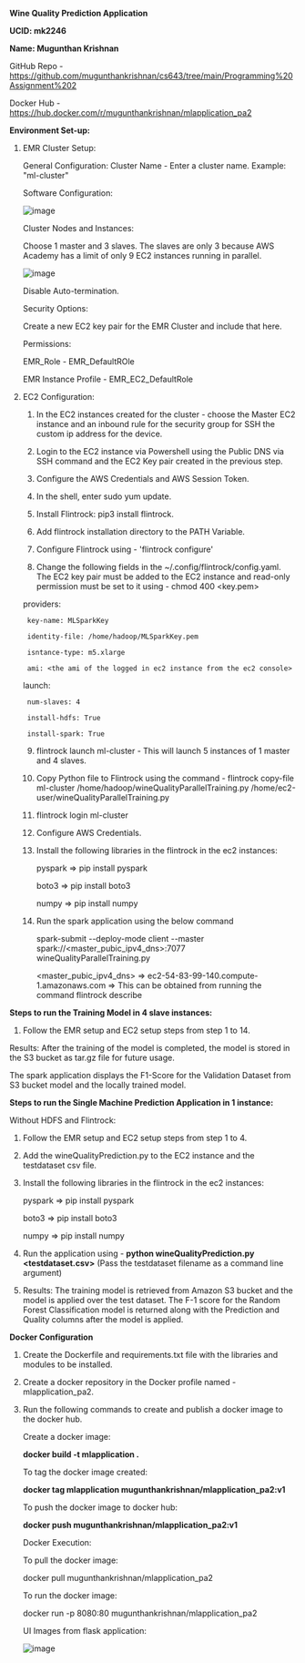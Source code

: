 **Wine Quality Prediction Application**

**UCID: mk2246**

**Name: Mugunthan Krishnan**

GitHub Repo - https://github.com/mugunthankrishnan/cs643/tree/main/Programming%20Assignment%202

Docker Hub - https://hub.docker.com/r/mugunthankrishnan/mlapplication_pa2

**Environment Set-up:**

1. EMR Cluster Setup:

    General Configuration: Cluster Name - Enter a cluster name. Example: "ml-cluster"
    
    Software Configuration:
    
    ![image](https://user-images.githubusercontent.com/123665839/235271305-eb5aed8a-d9f6-43d4-89bb-0373be712db0.png)
    
    Cluster Nodes and Instances:
    
    Choose 1 master and 3 slaves. The slaves are only 3 because AWS Academy has a limit of only 9 EC2 instances running in parallel.
    
    ![image](https://user-images.githubusercontent.com/123665839/235271345-8e85f04e-0108-4cbe-ab17-c88914cd49c8.png)

    Disable Auto-termination.
    
    Security Options:
    
    Create a new EC2 key pair for the EMR Cluster and include that here.
    
    Permissions:
    
    EMR_Role - EMR_DefaultROle
    
    EMR Instance Profile - EMR_EC2_DefaultRole
    
2. EC2 Configuration:
    
    1. In the EC2 instances created for the cluster - choose the Master EC2 instance and an inbound rule for the security group for SSH the custom ip address for the device.
    
    2. Login to the EC2 instance via Powershell using the Public DNS via SSH command and the EC2 Key pair created in the previous step.
    
    3. Configure the AWS Credentials and AWS Session Token.
    
    4. In the shell, enter sudo yum update.
    
    5. Install Flintrock: pip3 install flintrock.
    
    6. Add flintrock installation directory to the PATH Variable.
    
    7. Configure Flintrock using - 'flintrock configure'
    
    8. Change the following fields in the ~/.config/flintrock/config.yaml. The EC2 key pair must be added to the EC2 instance and read-only permission must be set to it using - chmod 400 <key.pem>

    providers:
        
        key-name: MLSparkKey

        identity-file: /home/hadoop/MLSparkKey.pem
        
        isntance-type: m5.xlarge
        
        ami: <the ami of the logged in ec2 instance from the ec2 console>

    launch:
        
        num-slaves: 4
        
        install-hdfs: True
        
        install-spark: True
    
    9. flintrock launch ml-cluster - This will launch 5 instances of 1 master and 4 slaves.
    
    10. Copy Python file to Flintrock using the command - flintrock copy-file ml-cluster /home/hadoop/wineQualityParallelTraining.py /home/ec2-user/wineQualityParallelTraining.py
    
    11. flintrock login ml-cluster
    
    12. Configure AWS Credentials.
    
    13. Install the following libraries in the flintrock in the ec2 instances:

        pyspark => pip install pyspark

        boto3 => pip install boto3

        numpy => pip install numpy
    
    14. Run the spark application using the below command
        
        spark-submit --deploy-mode client --master spark://<master_pubic_ipv4_dns>:7077 wineQualityParallelTraining.py
        
        <master_pubic_ipv4_dns> => ec2-54-83-99-140.compute-1.amazonaws.com => This can be obtained from running the command flintrock describe


**Steps to run the Training Model in 4 slave instances:**

1. Follow the EMR setup and EC2 setup steps from step 1 to 14.

Results: After the training of the model is completed, the model is stored in the S3 bucket as tar.gz file for future usage.

The spark application displays the F1-Score for the Validation Dataset from S3 bucket model and the locally trained model.


**Steps to run the Single Machine Prediction Application in 1 instance:**

Without HDFS and Flintrock:

1. Follow the EMR setup and EC2 setup steps from step 1 to 4.

2. Add the wineQualityPrediction.py to the EC2 instance and the testdataset csv file.

3. Install the following libraries in the flintrock in the ec2 instances:

    pyspark => pip install pyspark

    boto3 => pip install boto3

    numpy => pip install numpy

4. Run the application using - **python wineQualityPrediction.py <testdataset.csv>** (Pass the testdataset filename as a command line argument)

5. Results: The training model is retrieved from Amazon S3 bucket and the model is applied over the test dataset. The F-1 score for the Random Forest Classification model is returned along with the Prediction and Quality columns after the model is applied.

**Docker Configuration**

1. Create the Dockerfile and requirements.txt file with the libraries and modules to be installed.

2. Create a docker repository in the Docker profile named - mlapplication_pa2.

3. Run the following commands to create and publish a docker image to the docker hub.
    
    Create a docker image:
    
    **docker build -t mlapplication .**
    
    To tag the docker image created:
    
    **docker tag mlapplication mugunthankrishnan/mlapplication_pa2:v1**
    
    To push the docker image to docker hub:
    
    **docker push mugunthankrishnan/mlapplication_pa2:v1**

    Docker Execution:
    
    To pull the docker image:

    docker pull mugunthankrishnan/mlapplication_pa2

    To run the docker image:

    docker run -p 8080:80 mugunthankrishnan/mlapplication_pa2

    UI Images from flask application:
    
    ![image](https://user-images.githubusercontent.com/123665839/235308969-feef93b7-0111-423d-87c0-89a62514701e.png)

